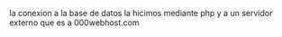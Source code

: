 la conexion a la base de datos la hicimos mediante php y a un servidor externo que es a 000webhost.com